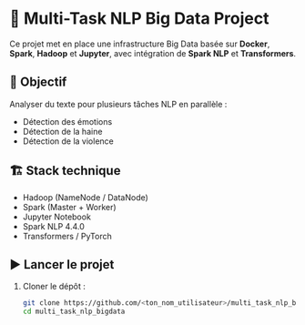 # 🚀 Multi-Task NLP Big Data Project

Ce projet met en place une infrastructure Big Data basée sur **Docker**, **Spark**, **Hadoop** et **Jupyter**, avec intégration de **Spark NLP** et **Transformers**.

## 🧩 Objectif
Analyser du texte pour plusieurs tâches NLP en parallèle :
- Détection des émotions
- Détection de la haine
- Détection de la violence

## 🏗️ Stack technique
- Hadoop (NameNode / DataNode)
- Spark (Master + Worker)
- Jupyter Notebook
- Spark NLP 4.4.0
- Transformers / PyTorch

## ▶️ Lancer le projet

1. Cloner le dépôt :
   ```bash
   git clone https://github.com/<ton_nom_utilisateur>/multi_task_nlp_bigdata.git
   cd multi_task_nlp_bigdata
